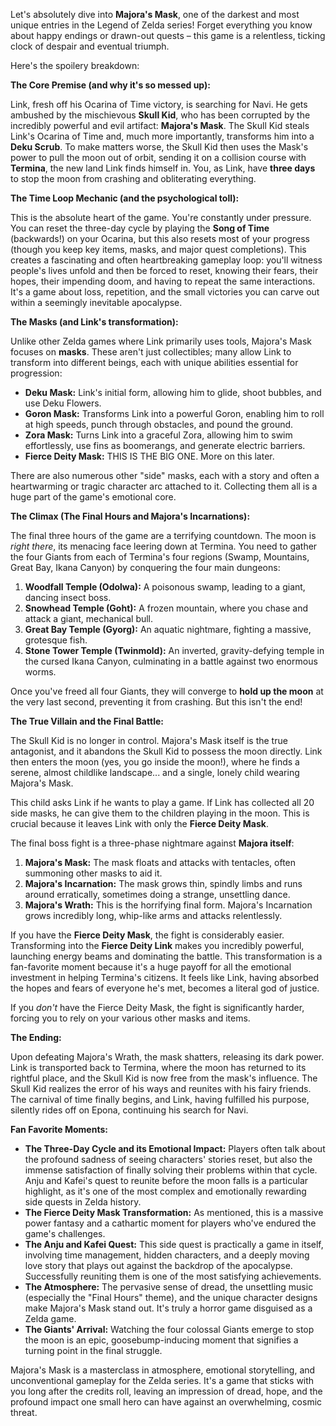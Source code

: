 Let's absolutely dive into **Majora's Mask**, one of the darkest and most unique entries in the Legend of Zelda series! Forget everything you know about happy endings or drawn-out quests – this game is a relentless, ticking clock of despair and eventual triumph.

Here's the spoilery breakdown:

**The Core Premise (and why it's so messed up):**

Link, fresh off his Ocarina of Time victory, is searching for Navi. He gets ambushed by the mischievous **Skull Kid**, who has been corrupted by the incredibly powerful and evil artifact: **Majora's Mask**. The Skull Kid steals Link's Ocarina of Time and, much more importantly, transforms him into a **Deku Scrub**. To make matters worse, the Skull Kid then uses the Mask's power to pull the moon out of orbit, sending it on a collision course with **Termina**, the new land Link finds himself in. You, as Link, have **three days** to stop the moon from crashing and obliterating everything.

**The Time Loop Mechanic (and the psychological toll):**

This is the absolute heart of the game. You're constantly under pressure. You can reset the three-day cycle by playing the **Song of Time** (backwards!) on your Ocarina, but this also resets most of your progress (though you keep key items, masks, and major quest completions). This creates a fascinating and often heartbreaking gameplay loop: you'll witness people's lives unfold and then be forced to reset, knowing their fears, their hopes, their impending doom, and having to repeat the same interactions. It's a game about loss, repetition, and the small victories you can carve out within a seemingly inevitable apocalypse.

**The Masks (and Link's transformation):**

Unlike other Zelda games where Link primarily uses tools, Majora's Mask focuses on **masks**. These aren't just collectibles; many allow Link to transform into different beings, each with unique abilities essential for progression:

* **Deku Mask:** Link's initial form, allowing him to glide, shoot bubbles, and use Deku Flowers.
* **Goron Mask:** Transforms Link into a powerful Goron, enabling him to roll at high speeds, punch through obstacles, and pound the ground.
* **Zora Mask:** Turns Link into a graceful Zora, allowing him to swim effortlessly, use fins as boomerangs, and generate electric barriers.
* **Fierce Deity Mask:** THIS IS THE BIG ONE. More on this later.

There are also numerous other "side" masks, each with a story and often a heartwarming or tragic character arc attached to it. Collecting them all is a huge part of the game's emotional core.

**The Climax (The Final Hours and Majora's Incarnations):**

The final three hours of the game are a terrifying countdown. The moon is *right there*, its menacing face leering down at Termina. You need to gather the four Giants from each of Termina's four regions (Swamp, Mountains, Great Bay, Ikana Canyon) by conquering the four main dungeons:

1.  **Woodfall Temple (Odolwa):** A poisonous swamp, leading to a giant, dancing insect boss.
2.  **Snowhead Temple (Goht):** A frozen mountain, where you chase and attack a giant, mechanical bull.
3.  **Great Bay Temple (Gyorg):** An aquatic nightmare, fighting a massive, grotesque fish.
4.  **Stone Tower Temple (Twinmold):** An inverted, gravity-defying temple in the cursed Ikana Canyon, culminating in a battle against two enormous worms.

Once you've freed all four Giants, they will converge to **hold up the moon** at the very last second, preventing it from crashing. But this isn't the end!

**The True Villain and the Final Battle:**

The Skull Kid is no longer in control. Majora's Mask itself is the true antagonist, and it abandons the Skull Kid to possess the moon directly. Link then enters the moon (yes, you go inside the moon!), where he finds a serene, almost childlike landscape... and a single, lonely child wearing Majora's Mask.

This child asks Link if he wants to play a game. If Link has collected all 20 side masks, he can give them to the children playing in the moon. This is crucial because it leaves Link with only the **Fierce Deity Mask**.

The final boss fight is a three-phase nightmare against **Majora itself**:

1.  **Majora's Mask:** The mask floats and attacks with tentacles, often summoning other masks to aid it.
2.  **Majora's Incarnation:** The mask grows thin, spindly limbs and runs around erratically, sometimes doing a strange, unsettling dance.
3.  **Majora's Wrath:** This is the horrifying final form. Majora's Incarnation grows incredibly long, whip-like arms and attacks relentlessly.

If you have the **Fierce Deity Mask**, the fight is considerably easier. Transforming into the **Fierce Deity Link** makes you incredibly powerful, launching energy beams and dominating the battle. This transformation is a fan-favorite moment because it's a huge payoff for all the emotional investment in helping Termina's citizens. It feels like Link, having absorbed the hopes and fears of everyone he's met, becomes a literal god of justice.

If you *don't* have the Fierce Deity Mask, the fight is significantly harder, forcing you to rely on your various other masks and items.

**The Ending:**

Upon defeating Majora's Wrath, the mask shatters, releasing its dark power. Link is transported back to Termina, where the moon has returned to its rightful place, and the Skull Kid is now free from the mask's influence. The Skull Kid realizes the error of his ways and reunites with his fairy friends. The carnival of time finally begins, and Link, having fulfilled his purpose, silently rides off on Epona, continuing his search for Navi.

**Fan Favorite Moments:**

* **The Three-Day Cycle and its Emotional Impact:** Players often talk about the profound sadness of seeing characters' stories reset, but also the immense satisfaction of finally solving their problems within that cycle. Anju and Kafei's quest to reunite before the moon falls is a particular highlight, as it's one of the most complex and emotionally rewarding side quests in Zelda history.
* **The Fierce Deity Mask Transformation:** As mentioned, this is a massive power fantasy and a cathartic moment for players who've endured the game's challenges.
* **The Anju and Kafei Quest:** This side quest is practically a game in itself, involving time management, hidden characters, and a deeply moving love story that plays out against the backdrop of the apocalypse. Successfully reuniting them is one of the most satisfying achievements.
* **The Atmosphere:** The pervasive sense of dread, the unsettling music (especially the "Final Hours" theme), and the unique character designs make Majora's Mask stand out. It's truly a horror game disguised as a Zelda game.
* **The Giants' Arrival:** Watching the four colossal Giants emerge to stop the moon is an epic, goosebump-inducing moment that signifies a turning point in the final struggle.

Majora's Mask is a masterclass in atmosphere, emotional storytelling, and unconventional gameplay for the Zelda series. It's a game that sticks with you long after the credits roll, leaving an impression of dread, hope, and the profound impact one small hero can have against an overwhelming, cosmic threat.
